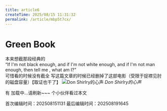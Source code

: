```yaml
---
title: article6
createTime: 2025/08/15 11:31:32
permalink: /article/mbp5t7cx/
---
```

# Green Book
本来想截那段经典的  
“If I'm not black enough, and if I'm not white enough, and if I'm not man enough, then tell me , what am I?”  
可惜看的时候没有截全 写这篇文章的时候已经删掉了这部电影（受限于捉襟见肘的磁盘容量）【取证也干了】
![Don Shirlry的心声](/public/images/GreenBook.png)
*Don Shirlry的心声*

有 <span id="busuanzi_page_pv">加载中...请刷新~~~</span> 个小伙伴看过本文


<!-- 文章编辑时间信息 -->
首次编辑时间：202508151131
最后编辑时间：202508191645
<!-- 编辑时间信息结束 -->